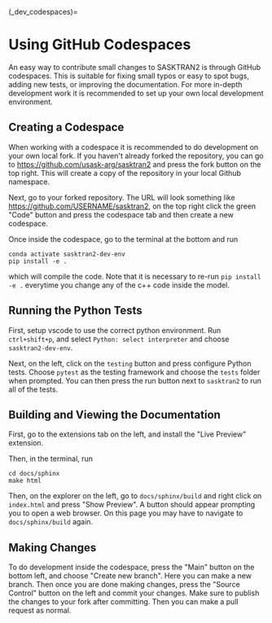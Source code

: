 (_dev_codespaces)=
# Using GitHub Codespaces
An easy way to contribute small changes to SASKTRAN2 is through GitHub codespaces.
This is suitable for fixing small typos or easy to spot bugs, adding new tests, or improving the documentation.
For more in-depth development work it is recommended to set up your own local development environment.

## Creating a Codespace
When working with a codespace it is recommended to do development on your own local fork. If you haven't already forked
the repository, you can go to https://github.com/usask-arg/sasktran2 and press the fork button on the top right.  This will create a copy of the repository in your local Github namespace.

Next, go to your forked repository.  The URL will look something like https://github.com/USERNAME/sasktran2, on the top right click the green
"Code" button and press the codespace tab and then create a new codespace.

Once inside the codespace, go to the terminal at the bottom and run

```
conda activate sasktran2-dev-env
pip install -e .
```

which will compile the code.  Note that it is necessary to re-run `pip install -e .` everytime you change any of the c++ code inside the model.

## Running the Python Tests
First, setup vscode to use the correct python environment.  Run `ctrl+shift+p`, and select `Python: select interpreter` and choose `sasktran2-dev-env`.

Next, on the left, click on the `testing` button and press configure Python tests.  Choose `pytest` as the testing framework and choose the `tests` folder
when prompted.  You can then press the run button next to `sasktran2` to run all of the tests.

## Building and Viewing the Documentation
First, go to the extensions tab on the left, and install the "Live Preview" extension.

Then, in the terminal, run

```
cd docs/sphinx
make html
```

Then, on the explorer on the left, go to `docs/sphinx/build` and right click on `index.html` and press "Show Preview". A button
should appear prompting you to open a web browser.  On this page you may have to navigate to `docs/sphinx/build` again.

## Making Changes
To do development inside the codespace, press the "Main" button on the bottom left, and choose "Create new branch".  Here you can make
a new branch.  Then once you are done making changes, press the "Source Control" button on the left and commit your changes.  Make sure to
publish the changes to your fork after committing.  Then you can make a pull request as normal.
